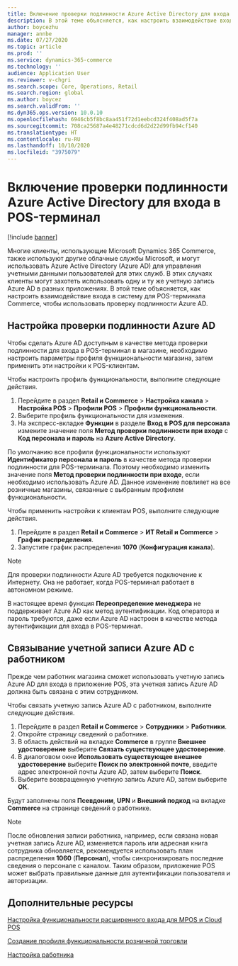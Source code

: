 ```yaml
---
title: Включение проверки подлинности Azure Active Directory для входа в POS-терминал
description: В этой теме объясняется, как настроить взаимодействие входа в систему для POS-терминала Microsoft Dynamics 365 Commerce, чтобы использовать проверку подлинности Azure Active Directory.
author: boycezhu
manager: annbe
ms.date: 07/27/2020
ms.topic: article
ms.prod: ''
ms.service: dynamics-365-commerce
ms.technology: ''
audience: Application User
ms.reviewer: v-chgri
ms.search.scope: Core, Operations, Retail
ms.search.region: global
ms.author: boycez
ms.search.validFrom: ''
ms.dyn365.ops.version: 10.0.10
ms.openlocfilehash: 6946cb5f8bc8aa451f72d1eebcd324f408ad5f7a
ms.sourcegitcommit: 708ca25687a4e48271cdcd6d2d22d99fb94cf140
ms.translationtype: HT
ms.contentlocale: ru-RU
ms.lasthandoff: 10/10/2020
ms.locfileid: "3975079"
---
```

# <a name="enable-azure-active-directory-authentication-for-pos-sign-in"></a>Включение проверки подлинности Azure Active Directory для входа в POS-терминал
[!include [banner](includes/banner.md)]


Многие клиенты, использующие Microsoft Dynamics 365 Commerce, также используют другие облачные службы Microsoft, и могут использовать Azure Active Directory (Azure AD) для управления учетными данными пользователей для этих служб. В этих случаях клиенты могут захотеть использовать одну и ту же учетную запись Azure AD в разных приложениях. В этой теме объясняется, как настроить взаимодействие входа в систему для POS-терминала Commerce, чтобы использовать проверку подлинности Azure AD.

## <a name="configure-azure-ad-authentication"></a>Настройка проверки подлинности Azure AD

Чтобы сделать Azure AD доступным в качестве метода проверки подлинности для входа в POS-терминал в магазине, необходимо настроить параметры профиля функциональности магазина, затем применить эти настройки к POS-клиентам.

Чтобы настроить профиль функциональности, выполните следующие действия.

1. Перейдите в раздел **Retail и Commerce** \> **Настройка канала** \> **Настройка POS** \> **Профили POS** \> **Профили функциональности**.
1. Выберите профиль функциональности для изменения.
1. На экспресс-вкладке **Функции** в разделе **Вход в POS для персонала** измените значение поля **Метод проверки подлинности при входе** с **Код персонала и пароль** на **Azure Active Directory**.

По умолчанию все профили функциональности используют **Идентификатор персонала и пароль** в качестве метода проверки подлинности для POS-терминала. Поэтому необходимо изменить значение поля **Метод проверки подлинности при входе**, если необходимо использовать Azure AD. Данное изменение повлияет на все розничные магазины, связанные с выбранным профилем функциональности.

Чтобы применить настройки к клиентам POS, выполните следующие действия.

1. Перейдите в раздел **Retail и Commerce** \> **ИТ Retail и Commerce** \> **График распределения**.
1. Запустите график распределения **1070** (**Конфигурация канала**).

> [!NOTE]
> Для проверки подлинности Azure AD требуется подключение к Интернету. Она не работает, когда POS-терминал работает в автономном режиме.
> 
> В настоящее время функция **Переопределение менеджера** не поддерживает Azure AD как метод аутентификации. Код оператора и пароль требуются, даже если Azure AD настроен в качестве метода аутентификации для входа в POS-терминал.

## <a name="associate-an-azure-ad-account-with-a-worker"></a>Связывание учетной записи Azure AD с работником

Прежде чем работник магазина сможет использовать учетную запись Azure AD для входа в приложение POS, эта учетная запись Azure AD должна быть связана с этим сотрудником.

Чтобы связать учетную запись Azure AD с работником, выполните следующие действия.

1. Перейдите в раздел **Retail и Commerce** \> **Сотрудники** \> **Работники**.
1. Откройте страницу сведений о работнике.
1. В область действий на вкладке **Commerce** в группе **Внешнее удостоверение** выберите **Связать существующее удостоверение**.
1. В диалоговом окне **Использовать существующее внешнее удостоверение** выберите **Поиск по электронной почте**, введите адрес электронной почты Azure AD, затем выберите **Поиск**.
1. Выберите возвращенную учетную запись Azure AD, затем выберите **ОК**.

Будут заполнены поля **Псевдоним**, **UPN** и **Внешний подкод** на вкладке **Commerce** на странице сведений о работнике.

> [!NOTE]
> После обновления записи работника, например, если связана новая учетная запись Azure AD, изменяется пароль или адресная книга сотрудника обновляется, рекомендуется использовать план распределения **1060** (**Персонал**), чтобы синхронизировать последние сведения о персонале с каналом. Таким образом, приложение POS может выбрать правильные данные для аутентификации пользователя и авторизации.

## <a name="additional-resources"></a>Дополнительные ресурсы

[Настройка функциональности расширенного входа для MPOS и Cloud POS](extended-logon.md)

[Создание профиля функциональности розничной торговли](retail-functionality-profile.md)

[Настройка работника](https://docs.microsoft.com/dynamics365/commerce/tasks/worker)
